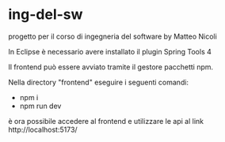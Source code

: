 # ing-del-sw
progetto per il corso di ingegneria del software by Matteo Nicoli

In Eclipse è necessario avere installato il plugin Spring Tools 4

Il frontend può essere avviato tramite il gestore pacchetti npm.

Nella directory "frontend" eseguire i seguenti comandi:
- npm i
- npm run dev

è ora possibile accedere al frontend e utilizzare le api al link http://localhost:5173/
